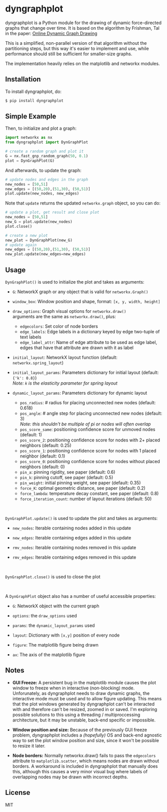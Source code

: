 dyngraphplot
===

dyngraphplot is a Python module for the drawing of dynamic force-directed graphs that change over time. It is based on the algorithm by Frishman, Tal in the paper:
[Online Dynamic Graph Drawing](https://ieeexplore.ieee.org/stamp/stamp.jsp?arnumber=4433990)

This is a simplified, non-parallel version of that algorithm without the
partitioning steps, but this way it's easier to implement and use, while
performance should still be sufficient for smaller-size graphs.

The implementation heavily relies on the matplotlib and networkx modules.

Installation
----

To install dyngraphplot, do:
```sh
$ pip install dyngraphplot
```

Simple Example
----

Then, to initialize and plot a graph:
```python
import networkx as nx
from dyngraphplot import DynGraphPlot

# create a random graph and plot it
G = nx.fast_gnp_random_graph(50, 0.1)
plot = DynGraphPlot(G)
```

And afterwards, to update the graph:
```python
# update nodes and edges in the graph
new_nodes = [50,51]
new_edges = [(50,20),(51,30), (50,51)]
plot.update(new_nodes, new_edges)
```

Note that `update` returns the updated `networkx.graph` object, so you can do:
```python
# update a plot, get result and close plot
new_nodes = [50,51]
new_G = plot.update(new_nodes)
plot.close()

# create a new plot
new_plot = DynGraphPlot(new_G)
# update again
new_edges = [(50,20),(51,30), (50,51)]
new_plot.update(new_edges=new_edges)
```

Usage
----

`DynGraphPlot()` is used to initialize the plot and takes as arguments:
  - `G`: NetworkX graph or any object that is valid for `networkx.Graph()`
  
  - `window_box`: Window position and shape, format: `[x, y, width, height]`

  - `draw_options`: Graph visual options for `networkx.draw()`  
    arguments are the same as `networkx.draw()`, plus:
    - `edgecolors`: Set color of node borders
    - `edge_labels`: Edge labels in a dictionary keyed by edge two-tuple of text labels
    - `edge_label_attr`: Name of edge attribute to be used as edge label, edges that have that attribute are drawn with it as label

  - `initial_layout`: NetworkX layout function (default: `networkx.spring_layout`)

  - `initial_layout_params`: Parameters dictionary for initial layout (default: `{'k': 0.8}`)  
    _Note: `k` is the elasticity parameter for spring layout_
  
  - `dynamic_layout_params`: Parameters dictionary for dynamic layout
    - `pos_radius`: # radius for placing unconnected new nodes (default: 0.618)
    - `pos_angle`: # angle step for placing unconnected new nodes (default: 3)  
      _Note: this shouldn't be multiple of pi or nodes will often overlap_
    - `pos_score_same`: positioning confidence score for unmoved nodes (default: 1)
    - `pos_score_2`: positioning confidence score for nodes with 2+ placed neighbors (default: 0.25)
    - `pos_score_1`: positioning confidence score for nodes with 1 placed neighbor (default: 0.1)
    - `pos_score_0`: positioning confidence score for nodes without placed neighbors (default: 0)
    - `pin_a`: pinning rigidity, see paper (default: 0.6)
    - `pin_k`: pinning cutoff, see paper (default: 0.5)
    - `pin_weight`: initial pinning weight, see paper (default: 0.35)
    - `force_K`: optimal geometric distance, see paper (default: 0.2)
    - `force_lambda`: temperature decay constant, see paper (default: 0.8)
    - `force_iteration_count`: number of layout iterations (default: 50)
    
<br/>

`DynGraphPlot.update()` is used to update the plot and takes as arguments:
  - `new_nodes`: Iterable containing nodes added in this update
  
  - `new_edges`: Iterable containing edges added in this update
  
  - `rmv_nodes`: Iterable containing nodes removed in this update
  
  - `rmv_edges`: Iterable containing edges removed in this update
  
<br/>

`DynGraphPlot.close()` is used to close the plot

<br/>

A `DynGraphPlot` object also has a number of useful accessible properties:
 - `G`: NetworkX object with the current graph

 - `options`: the `draw_options` used

 - `params`: the `dynamic_layout_params` used

 - `layout`: Dictionary with `[x,y]` position of every node
 
 - `figure`: The matplotlib figure being drawn
 
 - `ax`: The axis of the matplotlib figure


Notes
----

 - **GUI Freeze:** A persistent bug in the matplotlib module causes the plot window to freeze when in interactive (non-blocking) mode. Unforunately, as dyngraphplot needs to draw dynamic graphs, the interactive mode must be used and to allow figure updating. This means that the plot windows generated by dyngraphplot can't be interacted with and therefore can't be resized, zoomed in or saved.
 I'm exploring possible solutions to this using a threading / multiproccessing architecture, but it may be unstable, back-end specific or impossible.

 - **Window position and size:** Because of the previously GUI freeze problem, dyngraphplot includes a _(hopefully)_ OS and back-end agnostic way to set the plot window position and size, since it won't be possible to resize it later.

 - **Node borders:** Normally networkx.draw() fails to pass the `edgecolors` attribute to `matplotlib.scatter`, which means nodes are drawn without borders. A workaround is included in dyngraphplot that manually does this, although this causes a very minor visual bug where labels of overlapping nodes may be drawn with incorrect depths.

License
----

MIT

